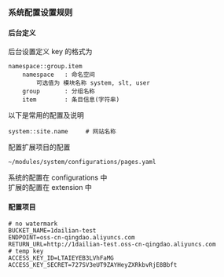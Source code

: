 ### 系统配置设置规则

#### 后台定义
后台设置定义 key 的格式为 
```
namespace::group.item
    namespace   : 命名空间
        可选值为 模块名称 system, slt, user
    group       : 分组名称
    item        : 条目信息(字符串)
```

以下是常用的配置及说明
```
system::site.name     # 网站名称
```

配置扩展项目的配置
```
~/modules/system/configurations/pages.yaml
```
系统的配置在 configurations 中 <br> 扩展的配置在 extension 中
#### 配置项目
```
# no watermark
BUCKET_NAME=1dailian-test
ENDPOINT=oss-cn-qingdao.aliyuncs.com
RETURN_URL=http://1dailian-test.oss-cn-qingdao.aliyuncs.com
# temp key
ACCESS_KEY_ID=LTAIEYEB3LVhFaMG
ACCESS_KEY_SECRET=727SV3eUT9ZAYHeyZXRkbvRjE8Bbft
```